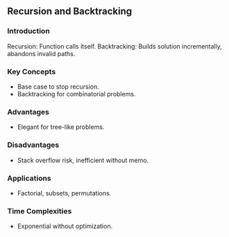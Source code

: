 ## Recursion and Backtracking

### Introduction
Recursion: Function calls itself. Backtracking: Builds solution incrementally, abandons invalid paths.

### Key Concepts
- Base case to stop recursion.
- Backtracking for combinatorial problems.

### Advantages
- Elegant for tree-like problems.

### Disadvantages
- Stack overflow risk, inefficient without memo.

### Applications
- Factorial, subsets, permutations.

### Time Complexities
- Exponential without optimization.